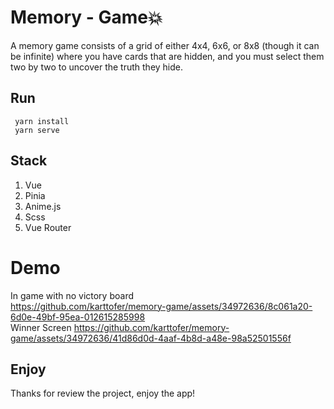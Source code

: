 # Memory - Game💥

A memory game consists of a grid of either 4x4, 6x6, or 8x8 (though it can be infinite) where you have cards that are hidden, and you must select them two by two to uncover the truth they hide.

## Run

```node
 yarn install
 yarn serve
```

## Stack

1. Vue
2. Pinia
3. Anime.js
4. Scss
5. Vue Router

# Demo
In game with no victory board <br>
https://github.com/karttofer/memory-game/assets/34972636/8c061a20-6d0e-49bf-95ea-012615285998
<br>
Winner Screen
https://github.com/karttofer/memory-game/assets/34972636/41d86d0d-4aaf-4b8d-a48e-98a52501556f

## Enjoy

Thanks for review the project, enjoy the app!
